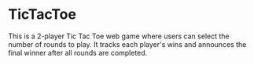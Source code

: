 # TicTacToe
This is a 2-player Tic Tac Toe web game where users can select the number of rounds to play. It tracks each player's wins and announces the final winner after all rounds are completed.
